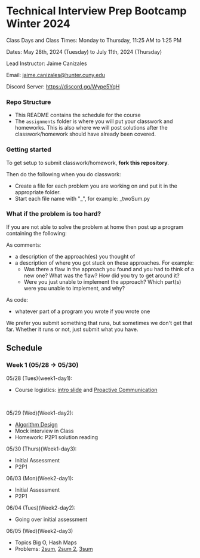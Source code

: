 # Technical Interview Prep Bootcamp Winter 2024

Class Days and Class Times: Monday to Thursday, 11:25 AM to 1:25 PM  

Dates: May 28th, 2024 (Tuesday) to July 11th, 2024 (Thursday)    

Lead Instructor: Jaime Canizales 

Email: jaime.canizales@hunter.cuny.edu 

Discord Server:  https://discord.gg/Wype5YqH


### Repo Structure

- This README contains the schedule for the course 
- The `assignments` folder is where you will put your classwork and homeworks. This is also where we will post solutions after the classwork/homework should have already been covered.

### Getting started 

To get setup to submit classwork/homework, **fork this repository**.

Then do the following when you do classwork:

- Create a file for each problem you are working on and put it in the appropriate folder.
- Start each file name with "_", for example: _twoSum.py

### What if the problem is too hard?

If you are not able to solve the problem at home then post up a
program containing the following:

As comments:

- a description of the approach(es) you thought of
- a description of where you got stuck on these approaches. For
  example:
    - Was there a flaw in the approach you found and you had to think
      of a new one? What was the flaw? How did you try to get around
      it?
    - Were you just unable to implement the approach? Which part(s)
      were you unable to implement, and why?

As code:

- whatever part of a program you wrote if you wrote one

We prefer you submit something that runs, but sometimes we don't get
that far. Whether it runs or not, just submit what you have.

## Schedule

### Week 1 (05/28 -> 05/30)

05/28 (Tues)(week1-day1):
* Course logistics: [intro slide](https://docs.google.com/presentation/d/1HxYDPJ9DJlKNy_gWoWs1IxQDlA36q1EI-9gavfyxdTg/edit#slide=id.p) and [Proactive Communication](https://drive.google.com/open?id=1JnOmY-O1lBDT_lRfCodLAURgY_2tEc9i1cRzqhba_-E)
<br>

05/29 (Wed)(Week1-day2):
* [Algorithm Design](https://drive.google.com/open?id=1tC0INmICkZ68ODaRQL92oFkV04XIp2_1K68Ow7W8Nl4)
* Mock interview in Class
* Homework: P2P1 solution reading

05/30 (Thurs)(Week1-day3):
* Initial Assessment
* P2P1 

06/03 (Mon)(Week2-day1):
* Initial Assessment
* P2P1 

06/04 (Tues)(Week2-day2):
* Going over initial assessment
  
06/05 (Wed)(Week2-day3)
* Topics Big O, Hash Maps
* Problems: [2sum](https://leetcode.com/problems/two-sum/description/), [2sum 2](https://leetcode.com/problems/two-sum-ii-input-array-is-sorted/description/), [3sum](https://leetcode.com/problems/3sum/description/)
